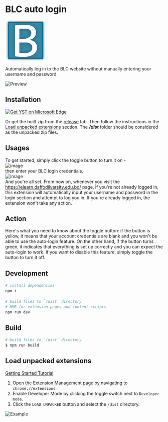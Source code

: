 # BLC auto login

![logo](/src/assets/icons/icon128.png)

Automatically log in to the BLC website without manually entering your username and password.

![Preview](https://user-images.githubusercontent.com/43641536/227714912-f2fb693d-8b4d-4f26-8013-15a9eddb2203.gif)


## Installation
<a href="https://microsoftedge.microsoft.com/addons/detail/cklmpfnelcdadbpoonlejongcfmkngjj">
  <img src="https://get.microsoft.com/images/en-us%20dark.svg" alt="Get YST on Microsoft Edge" width="224px">
</a>

Or get the built zip from the [release](https://github.com/biplobsd/blc-auto-login/releases/latest) tab. Then follow the instructions in the [Load unpacked extensions](#load-unpacked-extensions) section. The **_/dist_** folder should be considered as the unpacked zip files.

## Usages
To get started, simply click the toggle button to turn it on - <br>
![image](https://user-images.githubusercontent.com/43641536/227714368-d9806131-87d5-49ee-844a-e2502360fa35.png)
<br>then enter your BLC login credentials.<br>
![image](https://user-images.githubusercontent.com/43641536/227714335-8925fec5-82c8-4606-b9ee-16fef9d9c8a3.png)
<br>
And you're all set. From now on, whenever you visit the https://elearn.daffodilvarsity.edu.bd/ page, if you're not already logged in, this extension will automatically input your username and password in the login section and attempt to log you in. If you're already logged in, the extension won't take any action.

## Action
Here's what you need to know about the toggle button: if the button is yellow, it means that your account credentials are blank and you won't be able to use the auto-login feature. On the other hand, if the button turns green, it indicates that everything is set up correctly and you can expect the auto-login to work. If you want to disable this feature, simply toggle the button to turn it off.

## Development

```bash
# install dependencies
npm i

# build files to `/dist` directory
# HMR for extension pages and content scripts
npm run dev
```

## Build

```bash
# build files to `/dist` directory
$ npm run build
```

## Load unpacked extensions

[Getting Started Tutorial](https://developer.chrome.com/docs/extensions/mv3/getstarted/)

1. Open the Extension Management page by navigating to `chrome://extensions`.
2. Enable Developer Mode by clicking the toggle switch next to `Developer mode`.
3. Click the `LOAD UNPACKED` button and select the `/dist` directory.

![Example](https://wd.imgix.net/image/BhuKGJaIeLNPW9ehns59NfwqKxF2/vOu7iPbaapkALed96rzN.png?auto=format&w=571)
